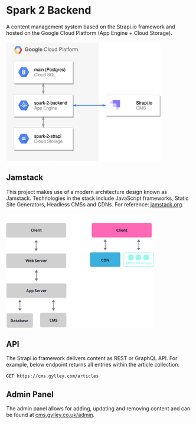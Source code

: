 # Spark 2 Backend

A content management system based on the Strapi.io framework and hosted on the Google Cloud Platform (App Engine + Cloud Storage).
\
\
![Drag Racing](spark-2-backend-architecture.png)

## Jamstack
This project makes use of a modern architecture design known as Jamstack. Technologies in the stack include JavaScript frameworks, Static Site Generators, Headless CMSs and CDNs. For reference: [jamstack.org](https://jamstack.org/).
\
\
<img src="jamstack.svg" alt="drawing" width="400"/>

## API
The Strapi.io framework delivers content as REST or GraphQL API. For example, below endpoint returns all entries within the article collection:
```
GET https://cms.gylley.com/articles
```

## Admin Panel
The admin panel allows for adding, updating and removing content and can be found at [cms.gylley.co.uk/admin](https://cms.gylley.com/admin).

